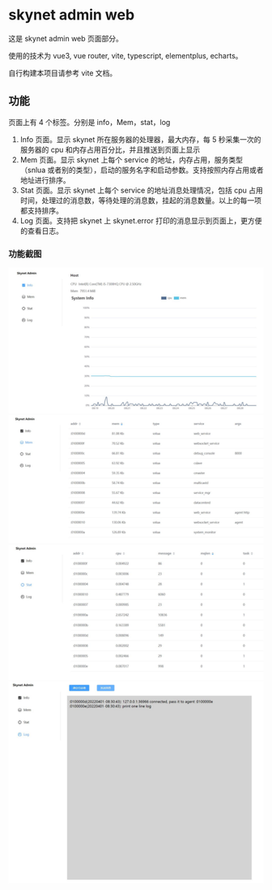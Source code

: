 # skynet admin web

这是 skynet admin web 页面部分。

使用的技术为 vue3, vue router, vite, typescript, elementplus, echarts。

自行构建本项目请参考 vite 文档。

## 功能
页面上有 4 个标签。分别是 info，Mem，stat，log
1. Info 页面。显示 skynet 所在服务器的处理器，最大内存，每 5 秒采集一次的服务器的 cpu 和内存占用百分比，并且推送到页面上显示
1. Mem 页面。显示 skynet 上每个 service 的地址，内存占用，服务类型（snlua 或者别的类型），启动的服务名字和启动参数。支持按照内存占用或者地址进行排序。
1. Stat 页面。显示 skynet 上每个 service 的地址消息处理情况，包括 cpu 占用时间，处理过的消息数，等待处理的消息数，挂起的消息数量。以上的每一项都支持排序。
1. Log 页面。支持把 skynet 上 skynet.error 打印的消息显示到页面上，更方便的查看日志。

### 功能截图
![host](https://github.com/CenWuCN/skynet-admin-web/blob/main/doc/host.jpg)
![mem](https://github.com/CenWuCN/skynet-admin-web/blob/main/doc/mem.jpg)
![stat](https://github.com/CenWuCN/skynet-admin-web/blob/main/doc/stat.jpg)
![log](https://github.com/CenWuCN/skynet-admin-web/blob/main/doc/log.jpg)
